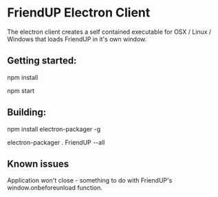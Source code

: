 FriendUP Electron Client
========================

The electron client creates a self contained executable for OSX / Linux / Windows that loads FriendUP in it's own window.

Getting started:
----------------

npm install

npm start

Building:
------------

npm install electron-packager -g

electron-packager . FriendUP --all

Known issues
---------------

Application won't close - something to do with FriendUP's window.onbeforeunload function.
